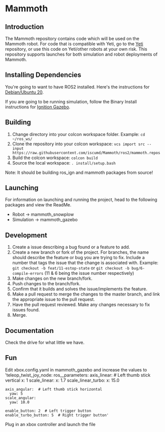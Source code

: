 # Mammoth

## Introduction

The Mammoth repository contains code which will be used on the Mammoth robot. For code that is compatible with Yeti, go to the [Yeti](https://github.com/iscumd/Yeti) repository, or use this code on Yeti/other robots at your own risk. This repository supports launches for both simulation and robot deployments of Mammoth.

## Installing Dependencies

You're going to want to have ROS2 installed. Here's the instructions for [Debian/Ubuntu 20](https://docs.ros.org/en/foxy/Installation/Ubuntu-Install-Debians.html).

If you are going to be running simulation, follow the Binary Install instructions for [Ignition Gazebo](https://ignitionrobotics.org/docs/edifice/install_ubuntu).


## Building

1. Change directory into your colcon workspace folder. Example: `cd ~/ros_ws/`
2. Clone the repository into your colcon workspace: `vcs import src --input https://raw.githubusercontent.com/iscumd/Mammoth/ros2/mammoth.repos`
3. Build the colcon workspace: `colcon build`
4. Source the local workspace: `. install/setup.bash`

Note: It should be building ros_ign and mammoth packages from source!

## Launching

For information on launching and running the project, head to the following packages and view the ReadMe.
- Robot -> mammoth_snowplow
- Simulation -> mammoth_gazebo

## Development

1. Create a issue describing a bug found or a feature to add.
2. Create a new branch or fork of the project. For branches, the name should describe the feature or bug you are trying to fix. Include a number that tags the issue that the change is associated with. Example: `git checkout -b feat/11-estop-state` or `git checkout -b bug/6-compile-errors` (11 & 6 being the issue number respectively)
3. Make changes on the new branch/fork.
4. Push changes to the branch/fork.
5. Confirm that it builds and solves the issue/implements the feature.
6. Make a pull request to merge the changes to the master branch, and link the appropriate issue to the pull request.
7. Have the pull request reviewed. Make any changes necessary to fix issues found.
8. Merge.

## Documentation

Check the drive for what little we have.

## Fun 
Edit xbox.config.yaml in mammoth_gazebo and increase the values to 
'teleop_twist_joy_node:
  ros__parameters:
    axis_linear:  # Left thumb stick vertical
      x: 1
    scale_linear:
      x: 1.7
    scale_linear_turbo:
      x: 15.0

    axis_angular:  # Left thumb stick horizontal
      yaw: 5
    scale_angular:
      yaw: 10.0

    enable_button: 2  # Left trigger button
    enable_turbo_button: 5  # Right trigger button'
Plug in an xbox controller and launch the file    

